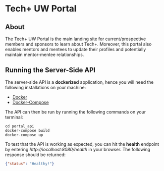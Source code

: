 # Tech+ UW Portal

## About
The Tech+ UW Portal is the main landing site for current/prospective members and sponsors to learn about Tech+. Moreover, this portal also enables mentors and mentees to update their profiles and potentially maintain mentor-mentee relationships.

## Running the Server-Side API
The server-side API is a **dockerized** application, hence you will need the following installations on your machine: 
- [Docker](https://docs.docker.com/desktop/)
- [Docker-Compose](https://docs.docker.com/compose/)

The API can then be run by running the following commands on your terminal: 
```shell
cd portal_api
docker-compose build
docker-compose up
```

To test that the API is working as expected, you can hit the **health** endpoint by entering *http://localhost:8080/health* in your browser. The following response should be returned: 

```json
{"status": "Healthy!"}
```
